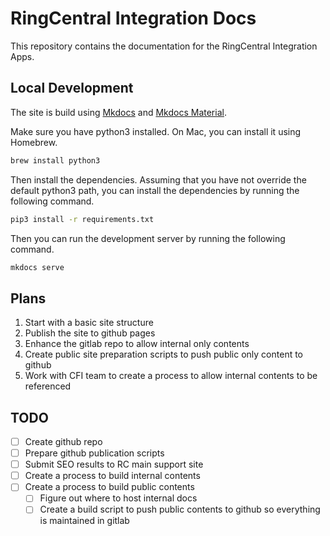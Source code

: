 # RingCentral Integration Docs

This repository contains the documentation for the RingCentral Integration Apps.

## Local Development

The site is build using [Mkdocs](https://www.mkdocs.org/) and [Mkdocs Material](https://squidfunk.github.io/mkdocs-material/).

Make sure you have python3 installed. On Mac, you can install it using Homebrew.

```bash
brew install python3
```

Then install the dependencies. Assuming that you have not override the default python3 path, you can install the dependencies by running the following command.

```bash
pip3 install -r requirements.txt
```

Then you can run the development server by running the following command.

```bash
mkdocs serve
```

## Plans

1. Start with a basic site structure
2. Publish the site to github pages
3. Enhance the gitlab repo to allow internal only contents
4. Create public site preparation scripts to push public only content to github
5. Work with CFI team to create a process to allow internal contents to be referenced

## TODO

- [ ] Create github repo
- [ ] Prepare github publication scripts
- [ ] Submit SEO results to RC main support site
- [ ] Create a process to build internal contents
- [ ] Create a process to build public contents
  - [ ] Figure out where to host internal docs
  - [ ] Create a build script to push public contents to github so everything is maintained in gitlab
